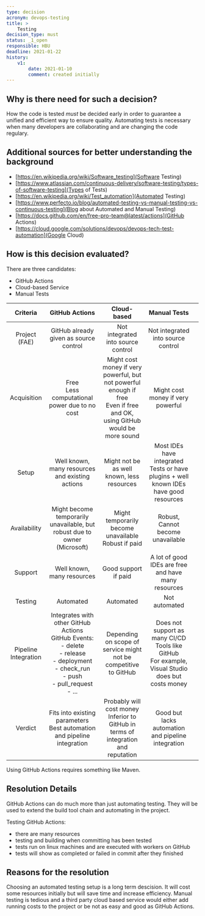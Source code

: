 ```yaml
---
type: decision
acronym: devops-testing
title: >
    Testing
decision_type: must
status: _1_open
responsible: HBU
deadline: 2021-01-22
history:
    v1:
        date: 2021-01-10
        comment: created initially
---
```


## Why is there need for such a decision?

How the code is tested *must* be decided early in order to guarantee a unified and efficient way to ensure quality. 
Automating tests is necessary when many developers are collaborating and are changing the code regulary.

## Additional sources for better understanding the background

- [https://en.wikipedia.org/wiki/Software_testing](Software Testing)
- [https://www.atlassian.com/continuous-delivery/software-testing/types-of-software-testing](Types of Tests)
- [https://en.wikipedia.org/wiki/Test_automation](Automated Testing)
- [https://www.perfecto.io/blog/automated-testing-vs-manual-testing-vs-continuous-testing](Blog about Automated and Manual Testing)
- [https://docs.github.com/en/free-pro-team@latest/actions](GitHub Actions)
- [https://cloud.google.com/solutions/devops/devops-tech-test-automation](Google Cloud)

## How is this decision evaluated?

There are three candidates:
- GitHub Actions
- Cloud-based Service
- Manual Tests

| Criteria | GitHub Actions | Cloud-based | Manual Tests |  |
|:-:|:-:|:-:|:-:|-|
| Project (FAE) | GitHub already given as source control | Not integrated into source control | Not integrated into source control |  |
| Acquisition | Free<br>Less computational power due to no cost | Might cost money if very powerful, but not powerful enough if free<br>Even if free and OK, using GitHub would be more sound | Might cost money if very powerful |  |
| Setup | Well known, many resources and existing actions | Might not be as well known, less resources | Most IDEs have integrated Tests or have plugins + well known IDEs have good resources |  |
| Availability | Might become temporarily unavailable, but robust due to owner (Microsoft) | Might temporarily become unavailable<br>Robust if paid | Robust, Cannot become unavailable |  |
| Support | Well known, many resources | Good support if paid | A lot of good IDEs are free and have many resources |  |
| Testing | Automated | Automated | Not automated |  |
| Pipeline Integration | Integrates with other GitHub Actions<br>GitHub Events:<br>- delete<br>- release<br>- deployment<br>- check_run<br>- push<br>- pull_request<br>- ... | Depending on scope of service might not be competitive to GitHub | Does not support as many CI/CD Tools like GitHub<br>For example, Visual Studio does but costs money |  |
| Verdict | Fits into existing parameters<br>Best automation and pipeline integration | Probably will cost money<br>Inferior to GitHub in terms of integration and reputation | Good but lacks automation and pipeline integration |  |

Using GitHub Actions requires something like Maven.

## Resolution Details

GitHub Actions can do much more than just automating testing. They will be used to extend the build tool chain
and automating in the project.

Testing GitHub Actions:
- there are many resources
- testing and building when committing has been tested
- tests run on linux machines and are executed with workers on GitHub
- tests will show as completed or failed in commit after they finished

## Reasons for the resolution

Choosing an automated testing setup is a long term descision. It will cost some resources initially but will
save time and increase efficiency. Manual testing is tedious and a third party cloud based service would either
add running costs to the project or be not as easy and good as GitHub Actions.
